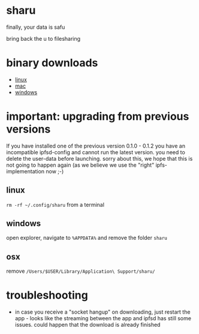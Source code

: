 # sharu

finally, your data is safu

bring back the u to filesharing

# binary downloads
- [linux](https://gateway.ipfs.io/ipfs/QmbSafe3bguDxkd7ApJws8nfDswRT3TJHaFvdWpmEpnJyg/sharu-0.1.3.AppImage)
- [mac](https://gateway.ipfs.io/ipfs/QmbSafe3bguDxkd7ApJws8nfDswRT3TJHaFvdWpmEpnJyg/sharu-0.1.3.dmg)
- [windows](https://gateway.ipfs.io/ipfs/QmbSafe3bguDxkd7ApJws8nfDswRT3TJHaFvdWpmEpnJyg/sharu-0.1.3.exe)

# important: upgrading from previous versions
If you have installed one of the previous version 0.1.0 - 0.1.2 you have an incompatible ipfsd-config and cannot run the latest version. you need to delete the user-data before launching. sorry about this, we hope that this is not going to happen again (as we believe we use the "right" ipfs-implementation now ;-)

## linux
``rm -rf ~/.config/sharu`` from a terminal
## windows
open explorer, navigate to ``%APPDATA%`` and remove the folder ``sharu``
## osx
remove ``/Users/$USER/Library/Application\ Support/sharu/``

# troubleshooting
- in case you receive a "socket hangup" on downloading, just restart the app - looks like the streaming between the app and ipfsd has still some issues. could happen that the download is already finished

